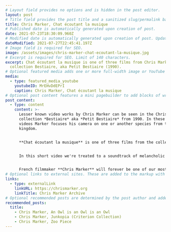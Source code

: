 ```yaml
---
# Layout field provides no options and is hidden in the post editor.
layout: post
# Title field provides the post title and a sanitized slug/permalink based on the title content. !!! Use a descriptive title and then do not change it !!!
title: Chris Marker, Chat écoutant la musique
# Published date is automatically generated upon creation of post.
date: 2021-07-23T18:30:09.960Z
# Modified date is automatically generated upon creation of post. Update Manually when the post is updated
dateModified: 2021-07-27T22:45:41.197Z
# Image field is required for SEO.
image: /assets/images/chris-marker-chat-ecoutant-la-musique.jpg
# Excerpt is required for SEO. Limit of 140 characters.
excerpt: Chat écoutant la musique is one of three films from Chris Marker’s
  collection Bestiaire, aka Petit Bestiaire (1990).
# Optional featured media adds one or more full-width image or YouTube embeds to the top of the post.
media:
  - type: featured_media_youtube
    youtubeID: MrEHvDdEPrI
    caption: Chris Marker, Chat écoutant la musique
# Optional post content features a mini pagebuilder to add blocks of written content, images, and YouTube embeds to the post. Recommended at least one instance of WYSIWYG block.
post_content:
  - type: content
    content: >-
      Lesser known video works by Chris Marker can be seen in the Chris Marker
      collection *Bestiaire* aka *Petit Bestiaire* from 1990. In these short
      videos Marker focuses his camera on one or another species from the animal
      kingdom.


      **Chat écoutant la musique** is one of three films from the collection, and we rank it as our favorite.


      In this short video we're treated to a soundtrack of melancholic piano music, glimpses of Chris Marker's creative living space, some of his musical instruments (including a classic Yamaha DX-7) and, of course, footage of his beloved cats napping and listening to music.


      French filmmaker **Chris Marker** will forever be one of our most beloved *visionnaires*. His dystopian points of view are beautifully articulated in short films like *La Jetée (1962)* and *[Junkopia](https://numberzs.com/chris-marker-junkopia-criterion-collection/)*, and in feature length experimental films like *Level Five* (to name just a couple of our favorites).
# Optional links to external sites. These are added to the markup with rereferrer tags.
links:
  - type: externalLink
    linkURL: https://chrismarker.org
    linkTitle: Chris Marker Archive
# Optional recommended posts are determined by the post author and added here. This is good for SEO and internal linking.
recommended_posts:
  title:
    - Chris Marker, An Owl is an Owl is an Owl
    - Chris Marker, Junkopia (Criterion Collection)
    - Chris Marker, Zoo Piece
---
```

